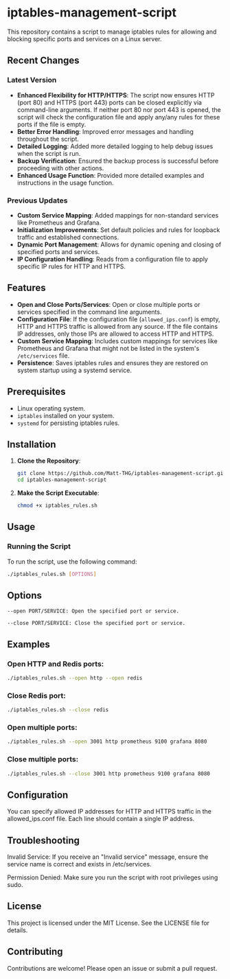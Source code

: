 # iptables-management-script

This repository contains a script to manage iptables rules for allowing and blocking specific ports and services on a Linux server.

## Recent Changes

### Latest Version

- **Enhanced Flexibility for HTTP/HTTPS**: The script now ensures HTTP (port 80) and HTTPS (port 443) ports can be closed explicitly via command-line arguments. If neither port 80 nor port 443 is opened, the script will check the configuration file and apply any/any rules for these ports if the file is empty.
- **Better Error Handling**: Improved error messages and handling throughout the script.
- **Detailed Logging**: Added more detailed logging to help debug issues when the script is run.
- **Backup Verification**: Ensured the backup process is successful before proceeding with other actions.
- **Enhanced Usage Function**: Provided more detailed examples and instructions in the usage function.

### Previous Updates

- **Custom Service Mapping**: Added mappings for non-standard services like Prometheus and Grafana.
- **Initialization Improvements**: Set default policies and rules for loopback traffic and established connections.
- **Dynamic Port Management**: Allows for dynamic opening and closing of specified ports and services.
- **IP Configuration Handling**: Reads from a configuration file to apply specific IP rules for HTTP and HTTPS.

## Features

- **Open and Close Ports/Services**: Open or close multiple ports or services specified in the command line arguments.
- **Configuration File**: If the configuration file (`allowed_ips.conf`) is empty, HTTP and HTTPS traffic is allowed from any source. If the file contains IP addresses, only those IPs are allowed to access HTTP and HTTPS.
- **Custom Service Mapping**: Includes custom mappings for services like Prometheus and Grafana that might not be listed in the system's `/etc/services` file.
- **Persistence**: Saves iptables rules and ensures they are restored on system startup using a systemd service.


## Prerequisites

- Linux operating system.
- `iptables` installed on your system.
- `systemd` for persisting iptables rules.

## Installation

1. **Clone the Repository**:

    ```bash
    git clone https://github.com/Matt-THG/iptables-management-script.git
    cd iptables-management-script
    ```

2. **Make the Script Executable**:

    ```bash
    chmod +x iptables_rules.sh
    ```

## Usage

### Running the Script

To run the script, use the following command:

```bash
./iptables_rules.sh [OPTIONS]
```
## Options
```--open PORT/SERVICE: Open the specified port or service.```

```--close PORT/SERVICE: Close the specified port or service.```


## Examples
### Open HTTP and Redis ports:
```bash 
./iptables_rules.sh --open http --open redis
```
### Close Redis port:
```bash
./iptables_rules.sh --close redis
```
### Open multiple ports:
```bash
./iptables_rules.sh --open 3001 http prometheus 9100 grafana 8080
```
### Close multiple ports:
```bash
./iptables_rules.sh --close 3001 http prometheus 9100 grafana 8080
```


## Configuration
You can specify allowed IP addresses for HTTP and HTTPS traffic in the allowed_ips.conf file. Each line should contain a single IP address.


## Troubleshooting
Invalid Service: If you receive an "Invalid service" message, ensure the service name is correct and exists in /etc/services.

Permission Denied: Make sure you run the script with root privileges using sudo.


## License
This project is licensed under the MIT License. See the LICENSE file for details.

## Contributing
Contributions are welcome! Please open an issue or submit a pull request.
